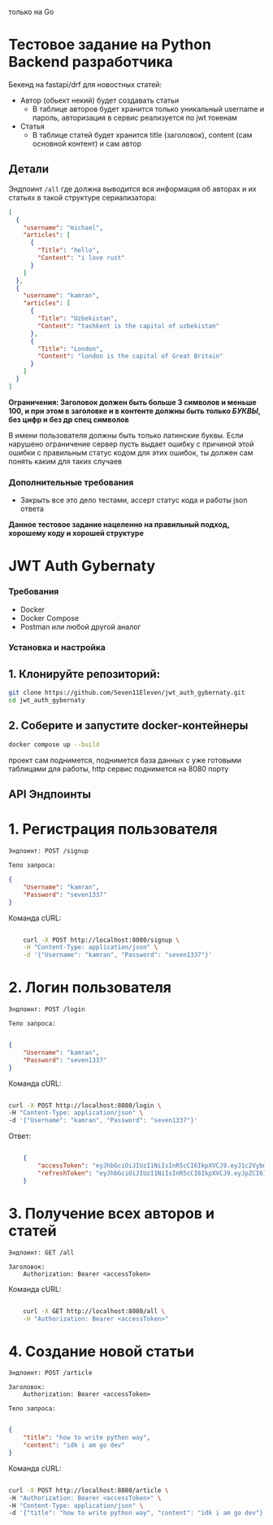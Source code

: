 только на Go
# Тестовое задание на Python Backend разработчика 

Бекенд на fastapi/drf для новостных статей:
- Автор (обьект некий) будет создавать статьи
  - В таблице авторов будет хранится только уникальный username и пароль, авторизация в сервис реализуется по jwt токенам
- Статья
  - В таблице статей будет хранится title (заголовок), content (сам основной контент) и сам автор

## Детали
Эндпоинт `/all` где должна выводится вся информация об авторах и их статьях в такой структуре сериализатора:
```json
[
  {
    "username": "michael",
    "articles": [
      {
        "Title": "hello",
        "Content": "i love rust"
      }
    ]
  },
  {
    "username": "kamran",
    "articles": [
      {
        "Title": "Uzbekistan",
        "Content": "tashkent is the capital of uzbekistan"
      },
      {
        "Title": "London",
        "Content": "london is the capital of Great Britain"
      }
    ]
  }
]
```

__Ограничения: Заголовок должен быть больше 3 символов и меньше 100, и при этом в заголовке и в контенте должны быть только *БУКВЫ*, без цифр и без др спец символов__

В имени пользователя должны быть только латинские буквы. Если нарушено ограничение сервер пусть выдает ошибку с причиной этой ошибки с правильным статус кодом для этих ошибок, ты должен сам понять каким для таких случаев

### Дополнительные требования
- Закрыть все это дело тестами, ассерт статус кода и работы json ответа

__Данное тестовое задание нацеленно на правильный подход, хорошему коду и хорошей структуре__



# JWT Auth Gybernaty

### Требования
- Docker
- Docker Compose
- Postman или любой другой аналог

### Установка и настройка

## 1. Клонируйте репозиторий:
   ```bash
   git clone https://github.com/Seven11Eleven/jwt_auth_gybernaty.git
   cd jwt_auth_gybernaty
   ```

## 2. Соберите и запустите docker-контейнеры
  ```bash
docker compose up --build
  ```

 проект сам поднимется, поднимется база данных с уже готовыми таблицами для работы, http сервис поднимется на 8080 порту 

## API Эндпоинты
# 1. Регистрация пользователя

    Эндпоинт: POST /signup

    Тело запроса:

```json
{
    "Username": "kamran",
    "Password": "seven1337"
}
```
Команда cURL:

```bash

    curl -X POST http://localhost:8080/signup \
    -H "Content-Type: application/json" \
    -d '{"Username": "kamran", "Password": "seven1337"}'
```
# 2. Логин пользователя

    Эндпоинт: POST /login

    Тело запроса:

```json

{
    "Username": "kamran",
    "Password": "seven1337"
}
```
Команда cURL:

```bash

curl -X POST http://localhost:8080/login \
-H "Content-Type: application/json" \
-d '{"Username": "kamran", "Password": "seven1337"}'
```
Ответ:

```json

    {
        "accessToken": "eyJhbGciOiJIUzI1NiIsInR5cCI6IkpXVCJ9.eyJ1c2VybmFtZSI6ImthbXJhbiIsImlkIjoiNzNkMDk3MTMtMjZlZS00ZGNmLWExZTctY2YxMjcwYzNmZDIwIiwiZXhwIjoxNzIzNjUzMjc4fQ.aXYCv-3eREqH_2rAqxMJbTXBEe1gVEhc4O5xhVYbKs0",
        "refreshToken": "eyJhbGciOiJIUzI1NiIsInR5cCI6IkpXVCJ9.eyJpZCI6IjczZDA5NzEzLTI2ZWUtNGRjZi1hMWU3LWNmMTI3MGMzZmQyMCIsImV4cCI6MTcyNDM2NjA3OH0.FIgIRUdITIGsHgmgkGiOEaUfD60iLR9hNvJ07Jj_nNo"
    }
```
# 3. Получение всех авторов и статей

    Эндпоинт: GET /all

    Заголовок:
        Authorization: Bearer <accessToken>

    
Команда cURL:

```bash

    curl -X GET http://localhost:8080/all \
    -H "Authorization: Bearer <accessToken>"
```
# 4. Создание новой статьи

    Эндпоинт: POST /article

    Заголовок:
        Authorization: Bearer <accessToken>

    Тело запроса:

``` json

{
    "title": "how to write python way",
    "content": "idk i am go dev"
}
```
Команда cURL:

```bash

curl -X POST http://localhost:8080/article \
-H "Authorization: Bearer <accessToken>" \
-H "Content-Type: application/json" \
-d '{"title": "how to write python way", "content": "idk i am go dev"}'
```
